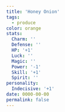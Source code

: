 ```yaml
---
title: 'Honey Onion'
tags:
  - produce
color: orange
stats:
  Charm: ''
  Defense: ''
  HP: '+1'
  Luck: ''
  Magic: ''
  Power: '-1'
  Skill: '+1'
  Spirit: ''
personality:
  Indecisive: '+1'
date: 0000-00-00
permalink: false
---
```


